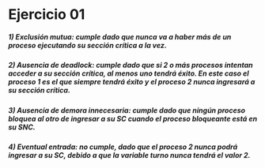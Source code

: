 # Ejercicio 01

##### 1) Exclusión mutua: cumple dado que nunca va a haber más de un proceso ejecutando su sección crítica a la vez.

##### 2) Ausencia de deadlock: cumple dado que si 2 o más procesos intentan acceder a su sección crítica, al menos uno tendrá éxito. En este caso el proceso 1 es el que siempre tendrá éxito y el proceso 2 nunca ingresará a su sección crítica.

##### 3) Ausencia de demora innecesaria: cumple dado que ningún proceso bloquea al otro de ingresar a su SC cuando el proceso bloqueante está en su SNC.

##### 4) Eventual entrada: no cumple, dado que el proceso 2 nunca podrá ingresar a su SC, debido a que la variable turno nunca tendrá el valor 2.
